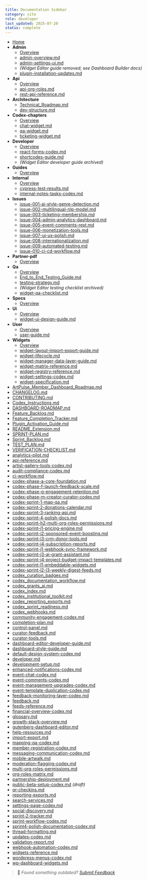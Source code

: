 ```yaml
---
title: Documentation Sidebar
category: site
role: developer
last_updated: 2025-07-20
status: complete
---
```


* [Home](../index.md)
* **Admin**
  * [Overview](admin/README.md)
  * [admin-overview.md](admin/admin-overview.md)
  * [admin-settings-ui.md](admin/admin-settings-ui.md)
  * *(Widget Editor guide removed; see Dashboard Builder docs)*
  * [plugin-installation-updates.md](admin/plugin-installation-updates.md)
* **Api**
  * [Overview](api/README.md)
  * [api-org-roles.md](api/api-org-roles.md)
  * [rest-api-reference.md](api/rest-api-reference.md)
* **Architecture**
  * [Technical_Roadmap.md](architecture/Technical_Roadmap.md)
  * [dev-structure.md](architecture/dev-structure.md)
* **Codex-chapters**
  * [Overview](codex-chapters/README.md)
  * [chat-widget.md](codex-chapters/chat-widget.md)
  * [qa-widget.md](codex-chapters/qa-widget.md)
  * [ticketing-widget.md](codex-chapters/ticketing-widget.md)
* **Developer**
  * [Overview](developer/README.md)
  * [react-forms-codex.md](developer/react-forms-codex.md)
  * [shortcodes-guide.md](developer/shortcodes-guide.md)
  * *(Widget Editor developer guide archived)*
* **Guides**
  * [Overview](guides/README.md)
* **Internal**
  * [Overview](internal/README.md)
  * [cypress-test-results.md](internal/cypress-test-results.md)
  * [internal-notes-tasks-codex.md](internal/internal-notes-tasks-codex.md)
* **Issues**
  * [issue-001-ai-style-genre-detection.md](issues/issue-001-ai-style-genre-detection.md)
  * [issue-002-multilingual-nlp-model.md](issues/issue-002-multilingual-nlp-model.md)
  * [issue-003-ticketing-membership.md](issues/issue-003-ticketing-membership.md)
  * [issue-004-admin-analytics-dashboard.md](issues/issue-004-admin-analytics-dashboard.md)
  * [issue-005-event-comments-rest.md](issues/issue-005-event-comments-rest.md)
  * [issue-006-monetization-tools.md](issues/issue-006-monetization-tools.md)
  * [issue-007-ui-ux-polish.md](issues/issue-007-ui-ux-polish.md)
  * [issue-008-internationalization.md](issues/issue-008-internationalization.md)
  * [issue-009-automated-testing.md](issues/issue-009-automated-testing.md)
  * [issue-010-ci-cd-workflow.md](issues/issue-010-ci-cd-workflow.md)
* **Partner-pdf**
  * [Overview](partner-pdf/README.md)
* **Qa**
  * [Overview](qa/README.md)
  * [End_to_End_Testing_Guide.md](qa/End_to_End_Testing_Guide.md)
  * [testing-strategy.md](qa/testing-strategy.md)
  * *(Widget Editor testing checklist archived)*
  * [widget-qa-checklist.md](qa/widget-qa-checklist.md)
* **Specs**
  * [Overview](specs/README.md)
* **Ui**
  * [Overview](ui/README.md)
  * [widget-ui-design-guide.md](ui/widget-ui-design-guide.md)
* **User**
  * [Overview](guides/user/README.md)
  * [user-guide.md](guides/user/user-guide.md)
* **Widgets**
  * [Overview](widgets/README.md)
  * [widget-layout-import-export-guide.md](widgets/widget-layout-import-export-guide.md)
  * [widget-lifecycle.md](widgets/widget-lifecycle.md)
  * [widget-manager-data-layer-guide.md](widgets/widget-manager-data-layer-guide.md)
  * [widget-matrix-reference.md](widgets/widget-matrix-reference.md)
  * [widget-registry-reference.md](widgets/widget-registry-reference.md)
  * [widget-settings-codex.md](widgets/widget-settings-codex.md)
  * [widget-specification.md](widgets/widget-specification.md)
* [ArtPulse_Member_Dashboard_Roadmap.md](../ArtPulse_Member_Dashboard_Roadmap.md)
* [CHANGELOG.md](../CHANGELOG.md)
* [CONTRIBUTING.md](../CONTRIBUTING.md)
* [Codex_Instructions.md](../Codex_Instructions.md)
* [DASHBOARD-ROADMAP.md](../DASHBOARD-ROADMAP.md)
* [Feature_Backlog.md](../Feature_Backlog.md)
* [Feature_Completion_Tracker.md](../Feature_Completion_Tracker.md)
* [Plugin_Activation_Guide.md](../Plugin_Activation_Guide.md)
* [README_Extension.md](../README_Extension.md)
* [SPRINT-PLAN.md](../SPRINT-PLAN.md)
* [Sprint_Backlog.md](../Sprint_Backlog.md)
* [TEST_PLAN.md](../TEST_PLAN.md)
* [VERIFICATION-CHECKLIST.md](../VERIFICATION-CHECKLIST.md)
* [analytics-pilot.md](../analytics-pilot.md)
* [api-reference.md](../api-reference.md)
* [artist-gallery-tools-codex.md](../artist-gallery-tools-codex.md)
* [audit-compliance-codex.md](../audit-compliance-codex.md)
* [ci-workflow.md](../ci-workflow.md)
* [codex-phase-a-core-foundation.md](../codex-phase-a-core-foundation.md)
* [codex-phase-f-launch-feedback-scale.md](../codex-phase-f-launch-feedback-scale.md)
* [codex-phase-g-engagement-retention.md](../codex-phase-g-engagement-retention.md)
* [codex-phase-m-creator-curator-codex.md](../codex-phase-m-creator-curator-codex.md)
* [codex-sprint-1-map-qa.md](../codex-sprint-1-map-qa.md)
* [codex-sprint-2-donations-calendar.md](../codex-sprint-2-donations-calendar.md)
* [codex-sprint-3-ranking-api.md](../codex-sprint-3-ranking-api.md)
* [codex-sprint-4-polish-docs.md](../codex-sprint-4-polish-docs.md)
* [codex-sprint-h2-multi-org-roles-permissions.md](../codex-sprint-h2-multi-org-roles-permissions.md)
* [codex-sprint-i1-pricing-engine.md](../codex-sprint-i1-pricing-engine.md)
* [codex-sprint-i2-sponsored-event-boosting.md](../codex-sprint-i2-sponsored-event-boosting.md)
* [codex-sprint-i3-crm-donor-tools.md](../codex-sprint-i3-crm-donor-tools.md)
* [codex-sprint-i4-subscription-reports.md](../codex-sprint-i4-subscription-reports.md)
* [codex-sprint-j1-webhook-sync-framework.md](../codex-sprint-j1-webhook-sync-framework.md)
* [codex-sprint-j3-ai-grant-assistant.md](../codex-sprint-j3-ai-grant-assistant.md)
* [codex-sprint-j4-project-budget-impact-templates.md](../codex-sprint-j4-project-budget-impact-templates.md)
* [codex-sprint-l1-embeddable-widgets.md](../codex-sprint-l1-embeddable-widgets.md)
* [codex-sprint-l2-l3-weekly-digest-feeds.md](../codex-sprint-l2-l3-weekly-digest-feeds.md)
* [codex_curation_badges.md](../codex_curation_badges.md)
* [codex_documentation_workflow.md](../codex_documentation_workflow.md)
* [codex_grants_ai.md](../codex_grants_ai.md)
* [codex_index.md](../codex_index.md)
* [codex_institutional_toolkit.md](../codex_institutional_toolkit.md)
* [codex_reporting_exports.md](../codex_reporting_exports.md)
* [codex_sprint_readiness.md](../codex_sprint_readiness.md)
* [codex_webhooks.md](../codex_webhooks.md)
* [community-engagement-codex.md](../community-engagement-codex.md)
* [completion-plan.md](../completion-plan.md)
* [control-panel.md](../control-panel.md)
* [curator-feedback.md](../curator-feedback.md)
* [curator-tools.md](../curator-tools.md)
* [dashboard-editor-developer-guide.md](../dashboard-editor-developer-guide.md)
* [dashboard-style-guide.md](../dashboard-style-guide.md)
* [default-design-system-codex.md](../default-design-system-codex.md)
* [developer.md](../developer.md)
* [development-setup.md](../development-setup.md)
* [enhanced-notifications-codex.md](../enhanced-notifications-codex.md)
* [event-chat-codex.md](../event-chat-codex.md)
* [event-comments-codex.md](../event-comments-codex.md)
* [event-management-upgrades-codex.md](../event-management-upgrades-codex.md)
* [event-template-duplication-codex.md](../event-template-duplication-codex.md)
* [feedback-monitoring-layer-codex.md](../feedback-monitoring-layer-codex.md)
* [feedback.md](../feedback.md)
* [feeds-reference.md](../feeds-reference.md)
* [financial-overview-codex.md](../financial-overview-codex.md)
* [glossary.md](../glossary.md)
* [growth-stack-overview.md](../growth-stack-overview.md)
* [gutenberg-dashboard-editor.md](../gutenberg-dashboard-editor.md)
* [help-resources.md](../help-resources.md)
* [import-export.md](../import-export.md)
* [mapping-qa-codex.md](../mapping-qa-codex.md)
* [member-registration-codex.md](../member-registration-codex.md)
* [messaging-communication-codex.md](../messaging-communication-codex.md)
* [mobile-artwalk.md](../mobile-artwalk.md)
* [moderation-flagging-codex.md](../moderation-flagging-codex.md)
* [multi-org-roles-permissions.md](../multi-org-roles-permissions.md)
* [org-roles-matrix.md](../org-roles-matrix.md)
* [partnership-deployment.md](../partnership-deployment.md)
* [public-beta-setup-codex.md](../public-beta-setup-codex.md) _(draft)_
* [qr-checkins.md](../qr-checkins.md)
* [reporting-exports.md](../reporting-exports.md)
* [search-services.md](../search-services.md)
* [settings-page-codex.md](../settings-page-codex.md)
* [social-discovery.md](../social-discovery.md)
* [sprint-2-tracker.md](../sprint-2-tracker.md)
* [sprint-workflow-codex.md](../sprint-workflow-codex.md)
* [sprint4-polish-documentation-codex.md](../sprint4-polish-documentation-codex.md)
* [thread-formatting.md](../thread-formatting.md)
* [updates-codex.md](../updates-codex.md)
* [validation-report.md](../validation-report.md)
* [webhook-automation-codex.md](../webhook-automation-codex.md)
* [widgets-reference.md](../widgets-reference.md)
* [wordpress-menus-codex.md](../wordpress-menus-codex.md)
* [wp-dashboard-widgets.md](../wp-dashboard-widgets.md)
> 💬 *Found something outdated? [Submit Feedback](../feedback.md)*
